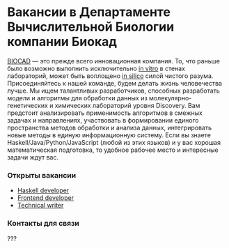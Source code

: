 # Вакансии в Департаменте Вычислительной Биологии компании Биокад

[BIOCAD](https://biocad.ru) — это прежде всего инновационная компания. То, что раньше было возможно выполнить исключительно [in vitro](https://ru.wikipedia.org/wiki/In_vitro) в стенах лабораторий, может быть воплощено [in silico](https://ru.wikipedia.org/wiki/In_silico) силой чистого разума. Присоединяйтесь к нашей команде, будем делать жизнь человечества лучше. Мы ищем талантливых разработчиков, способных разработать модели и алгоритмы для обработки данных из молекулярно-генетических и химических лабораторий уровня Discovery. Вам предстоит анализировать применимость алгоритмов в смежных задачах и направлениях, участвовать в формировании единого пространства методов обработки и анализа данных, интегрировать новые методы в единую информационную систему. Если вы знаете Haskell/Java/Python/JavaScript (любой из этих языков) и у вас хорошая математическая подготовка, то удобное рабочее место и интересные задачи ждут вас.

### Открыты вакансии
  - [Haskell developer](/positions/haskell.md)
  - [Frontend developer](/positions/front.md)
  - [Technical writer](/positions/writer.md)

### Контакты для связи
???
